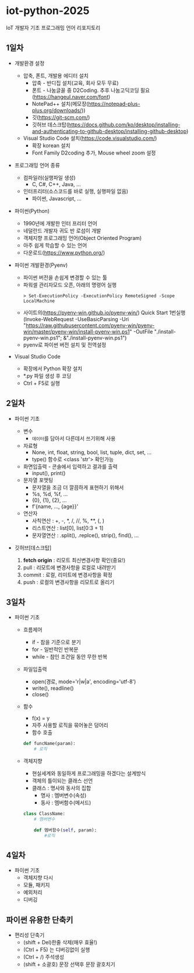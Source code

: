 # iot-python-2025
IoT 개발자 기초 프로그래밍 언어 리포지토리

## 1일차
- 개발환경 설정
    - 압축, 폰트, 개발용 에디터 설치
        - 압축 - 반디집 설치(교육, 회사 모두 무료)
        - 폰트 - 나눔글꼴 중 D2Coding. 추후 나눔고딕코딩 필요(https://hangeul.naver.com/font)
        - NotePad++ 설치(메모장(https://notepad-plus-plus.org/downloads/))
        - 깃(https://git-scm.com/)
        - 깃허브 데스크탑(https://docs.github.com/ko/desktop/installing-and-authenticating-to-github-desktop/installing-github-desktop)
    - Visual Studio Code 설치(https://code.visualstudio.com/)
        - 확장 korean 설치
        - Font Family D2coding 추가, Mouse wheel zoom 설정

- 프로그래밍 언어 종류
    - 컴파일러(실행파일 생성)
        - C, C#, C++, Java, ...
    - 인터프리터(소스코드를 바로 실행, 실행파일 없음)
        - 파이썬, Javascript, ...
    
- 파이썬(Python)
    - 1990년에 개발한 인터 프리터 언어
    - 네덜란드 개발자 귀도 반 로섬이 개발
    - 객체지향 프로그래밍 언어(Object Oriented Program)
    - 아주 쉽게 학습할 수 있는 언어
    - 다운로드(https://www.python.org/)

- 파이썬 개발환경(Pyenv)
    - 파이썬 버전을 손쉽게 변경할 수 있는 툴
    - 파워셀 관리자모드 오픈, 아래의 명령어 실행
        ```shell
        > Set-ExecutionPolicy -ExecutionPolicy RemoteSigned -Scope LocalMachine
        ```
    - 사이트의(https://pyenv-win.github.io/pyenv-win/) Quick Start 1번실행(Invoke-WebRequest -UseBasicParsing -Uri "https://raw.githubusercontent.com/pyenv-win/pyenv-win/master/pyenv-win/install-pyenv-win.ps1" -OutFile "./install-pyenv-win.ps1"; &"./install-pyenv-win.ps1")
    - pyenv로 파이썬 버전 설치 및 전역설정

- Visual Studio Code
    - 확장에서 Python 확장 설치
    - *.py 파일 생성 후 코딩
    - Ctrl + F5로 실행

## 2일차
- 파이썬 기초
    - 변수
        - `데이터`를 담아서 다른데서 쓰기위해 사용
    - 자료형
        - None, int, float, string, bool, list, tuple, dict, set, ...
        - type() 함수로 <class 'str'> 확인가능
    - 화면입출력 - 콘솔에서 입력하고 결과를 출력
        - input(), print()
    - 문자열 포맷팅
        - 문자열을 조금 더 깔끔하게 표현하기 위해서
        - %s, %d, %f, ...
        - {0}, {1}, {2}, ...
        - f'{name, ..., {age}}'
    - 연산자
        - 사칙연산 : +, -, *, /, //, %, **, (, )
        - 리스트연산 : list[0], list[0:3 + 1]
        - 문자열연산 : .split(), .replce(), strip(), find(), ...

- 깃허브[데스크탑]
    1. **fetch origin** : 리모트 최신변경사항 확인(중요!)
    2. pull : 리모트에 변경사항을 로컬로 내려받기
    3. commit : 로컬, 리미트에 변경사항을 확정
    4. push : 로컬의 변경사항을 리모트로 올리기
    
## 3일차
- 파이썬 기초
    - 흐름제어
        - if - 참을 기준으로 분기
        - for - 일반적인 반복문
        - while - 참인 조건일 동안 무한 반복
    - 파일입출력
        - open(경로, mode='r|w|a', encoding='utf-8')
        - write(), readline()
        - close()
    - 함수
        - f(x) = y
        - 자주 사용할 로직을 묶어놓은 덩어리
        - 함수 호출
        ```python
        def funcName(param):
            # 로직
        ```
    - 객체지향
        - 현실세계와 동일하게 프로그래밍을 하겠다는 설계방식
        - 객체의 틀이되는 클래스 선언
        - 클래스 : 명사와 동사의 집합
            - 명사 : 멤버변수(속성)
            - 동사 : 멤버함수(메서드)

        ```python
        class ClassName:
            # 멤버변수
            
            def 멤버함수(self, param):
                #로직
        ```

## 4일차
- 파이썬 기초
    - 객체지향 다시
    - 모듈, 패키지
    - 예외처리
    - 디버깅

## 파이썬 유용한 단축키
- 편리성 단축기
    - (shift + Del)한줄 삭제(매우 효율!)
    - (Ctrl + F5) 는 디버깅없이 실행
    - (Ctrl + /) 주석생성
    - (shift + 소괄호) 문장 선택후 문장 괄호치기